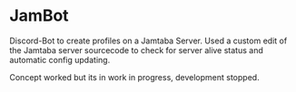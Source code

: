 # JamBot
Discord-Bot to create profiles on a Jamtaba Server.
Used a custom edit of the Jamtaba server sourcecode to check for server alive status and automatic config updating.

Concept worked but its in work in progress, development stopped.
